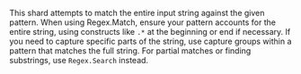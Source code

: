 This shard attempts to match the entire input string against the given pattern.
When using Regex.Match, ensure your pattern accounts for the entire string, using constructs like `.*` at the beginning or end if necessary.
If you need to capture specific parts of the string, use capture groups within a pattern that matches the full string.
For partial matches or finding substrings, use `Regex.Search` instead.